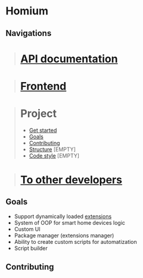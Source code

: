 # Homium

## Navigations

> # [API documentation](docs/api/README.md)

> # [Frontend](docs/frontend/README.md)

> # Project
>
> * [Get started](docs/project/get-start.md)
> * [Goals](#goals)
> * [Contributing](#contributing)
> * [Structure](docs/project/structure.md) [EMPTY]
> * [Code style](docs/project/code-style.md) [EMPTY]

> # [To other developers](docs/dev/README.md)

## Goals

* Support dynamically loaded [extensions](docs/extensions/README.md)
* System of OOP for smart home devices logic
* Custom UI
* Package manager (extensions manager)
* Ability to create custom scripts for automatization
* Script builder

## Contributing
